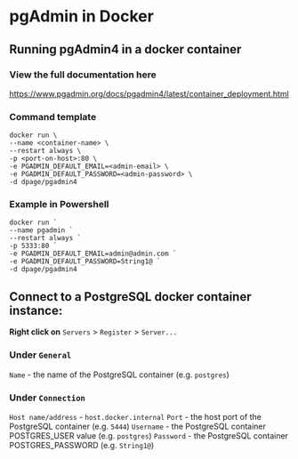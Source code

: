 # pgAdmin in Docker

## Running pgAdmin4 in a docker container

### View the full documentation here
https://www.pgadmin.org/docs/pgadmin4/latest/container_deployment.html

### Command template
```
docker run \
--name <container-name> \
--restart always \
-p <port-on-host>:80 \
-e PGADMIN_DEFAULT_EMAIL=<admin-email> \
-e PGADMIN_DEFAULT_PASSWORD=<admin-password> \
-d dpage/pgadmin4
```

### Example in Powershell
```
docker run `
--name pgadmin `
--restart always `
-p 5333:80 `
-e PGADMIN_DEFAULT_EMAIL=admin@admin.com `
-e PGADMIN_DEFAULT_PASSWORD=String1@ `
-d dpage/pgadmin4
```

## Connect to a PostgreSQL docker container instance:
__Right click on__ `Servers` > `Register` > `Server...`

### Under `General`
`Name` - the name of the PostgreSQL container (e.g. `postgres`)

### Under `Connection`
`Host name/address` - `host.docker.internal`
`Port` - the host port of the PostgreSQL container (e.g. `5444`)
`Username` - the PostgreSQL container POSTGRES_USER value (e.g. `postgres`)
`Password` - the PostgreSQL container POSTGRES_PASSWORD (e.g. `String1@`)
